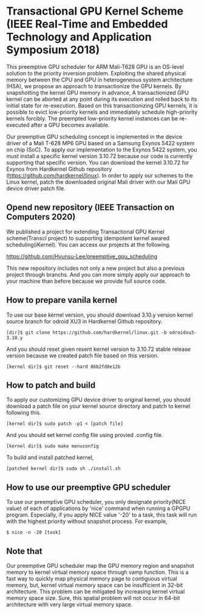 # Transactional GPU Kernel Scheme (IEEE Real-Time and Embedded Technology and Application Symposium 2018)

This preemptive GPU scheduler for ARM Mali-T628 GPU is an OS-level solution to the priority inversion problem. Exploiting the shared physical memory between the CPU and GPU in heterogeneous system architecture (HSA), we propose an approach to transactionize the GPU kernels. By snapshotting the kernel GPU memory in advance, A transactionized GPU kernel can be aborted at any point during its execution and rolled back to its initial state for re-execution. Based on this transactionizing GPU kernels, it is possible to evict low-priority kernels and immediately schedule high-priority kernels forcibly. The preempted low-priority kernel instances can be re-executed after a GPU becomes available.

Our preemptive GPU scheduling concept is implemented in the device driver of a Mali T-628 MP6 GPU based on a Samsung Exynos 5422 system on chip (SoC). To apply our implementation to the Exynos 5422 system, you must install a specific kernel version 3.10.72 because our code is currently supporting that specific version. You can download the kernel 3.10.72 for Exynos from Hardkernel Github repository (https://github.com/hardkernel/linux). In order to apply our schemes to the Linux kernel, patch the downloaded original Mali driver with our Mali GPU device driver patch file.

## Opend new repository (IEEE Transaction on Computers 2020)
We published a project for extending Transactional GPU Kernel scheme(Transcl project) to supporting idempotent kernel awared scheduling(iKernel). You can access our projects at the following.

https://github.com/Hyunsu-Lee/preemptive_gpu_scheduling

This new repository includes not only a new project but also a previous project through branchs. And you can more simply  apply our approach to your machine than before because we provide full source code.

## How to prepare vanila kernel
To use our base kernel version, you should download 3.10.y version kernel source branch for odroid XU3 in Hardkernel Github repository.
	
	[dir]$ git clone https://github.com/hardkernel/linux.git -b odroidxu3-3.10.y

And you should reset given resent kernel version to 3.10.72 stable release version because we created patch file based on this version.
	
	[kernel dir]$ git reset --hard 86b2fd0e12b


## How to patch and build
To apply our customizing GPU device driver to original kernel, you should download a patch file on your kernel source directory and patch to kernel following this.

	[kernel dir]$ sudo patch -p1 < [patch file]
	
And you should set kernel config file using provied .config file.

	[kernel dir]$ sudo make menuconfig

To build and install patched kernel,

	[patched kernel dir]$ sudo sh ./install.sh

## How to use our preemptive GPU scheduler
To use our preemptive GPU scheduler, you only designate priority(NICE value) of each of applications by 'nice' command when running a GPGPU program. Especially, if you apply NICE value '-20' to a task, this task will run with the highest priority without snapshot process. For example,
	
	$ nice -n -20 [task]
	
## Note that
Our preemptive GPU scheduler map the GPU memory region and snapshot memory to kernel virtual memory space through vamp function. This is a fast way to quickly map physical memory page to contiguous virtual memory, but, kernel virtual memory space can be insufficient in 32-bit architecture. This problem can be mitigated by increasing kernel virtual memory space size. Sure, this spatial problem will not occur in 64-bit architecture with very large virtual memory space.

	
